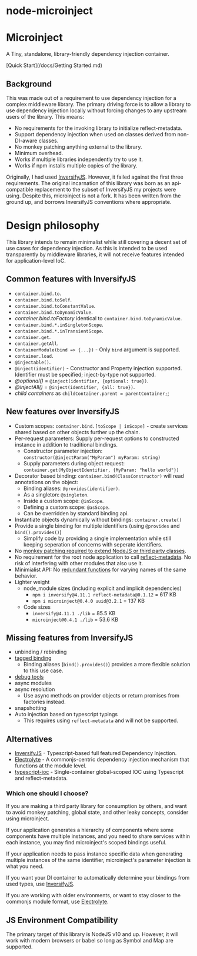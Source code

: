 # node-microinject

# Microinject

A Tiny, standalone, library-friendly dependency injection container.

[Quick Start](/docs/Getting Started.md)

## Background

This was made out of a requirement to use dependency injection for a complex middleware library. The primary driving force is to allow a library to use dependency injection locally without forcing changes to any upstream users of the library.
This means:

- No requirements for the invoking library to initialize reflect-metadata.
- Support dependency injection when used on classes derived from non-DI-aware classes.
- No monkey patching anything external to the library.
- Minimum overhead.
- Works if multiple libraries independently try to use it.
- Works if npm installs multiple copies of the library.

Originally, I had used [InversifyJS](https://github.com/inversify/InversifyJS). However, it failed against the
first three requirements. The original incarnation of this library was born as an api-compatible replacement to
the subset of InversifyJS my projects were using.
Despite this, microinject is not a fork. It has been written from the ground up, and borrows InversifyJS conventions where appropriate.

# Design philosophy

This library intends to remain minimalist while still covering a decent set of use cases for dependency injection.
As this is intended to be used transparently by middleware libraries, it will not receive features intended for
application-level IoC.

## Common features with InversifyJS

- `container.bind.to`.
- `container.bind.toSelf`.
- `container.bind.toConstantValue`.
- `container.bind.toDynamicValue`.
- _container.bind.toFactory_ identical to `container.bind.toDynamicValue`.
- `container.bind.*.inSingletonScope`.
- `container.bind.*.inTransientScope`.
- `container.get`.
- `container.getAll`.
- `ContainerModule(bind => {...})` - Only `bind` argument is supported.
- `container.load`.
- `@injectable()`.
- `@inject(identifier)` - Constructor and Property injection supported. Identifier must be specified; inject-by-type not supported.
- _@optional()_ = `@inject(identifier, {optional: true})`.
- _@injectAll()_ = `@inject(identifier, {all: true})`.
- _child containers_ as `childContainer.parent = parentContainer;`;

## New features over InversifyJS

- Custom scopes: `container.bind.[toScope | inScope]` - create services shared based on other objects further up the chain.
- Per-request parameters: Supply per-request options to constructed instance in addition to traditional bindings.
  - Constructor parameter injection: `constructor(@injectParam("MyParam") myParam: string)`
  - Supply parameters during object request: `container.get(MyObjectIdentifier, {MyParam: "hello world"})`
- Decorator based binding: `container.bind(ClassConstructor)` will read annotations on the object:
  - Binding aliases: `@provides(identifier)`.
  - As a singleton: `@singleton`.
  - Inside a custom scope: `@inScope`.
  - Defining a custom scope: `@asScope`.
  - Can be overridden by standard binding api.
- Instantiate objects dynamically without bindings: `container.create()`
- Provide a single binding for multiple identifiers (using `@provides` and `bind().provides()`)
  - Simplify code by providing a single implementation while still keeping seperation of concerns
    with seperate identifiers.
- No [monkey patching required to extend NodeJS or third party classes](https://github.com/inversify/InversifyJS/issues/619#issuecomment-352218311).
- No requirement for the root node application to call [reflect-metadata](https://github.com/inversify/InversifyJS/issues/737). No risk of interfering with other modules that also use it.
- Minimialist API: No [redundant functions](https://github.com/inversify/InversifyJS/issues/697) for varying names of the same behavior.
- Lighter weight
  - node_module sizes (including explicit and implicit dependencies)
    - `npm i inversify@4.11.1 reflect-metadata@0.1.12` = 617 KB
    - `npm i microinject@0.4.0 uuid@3.2.1` = 137 KB
  - Code sizes
    - `inversify@4.11.1 ./lib` = 85.5 KB
    - `microinject@0.4.1 ./lib` = 53.6 KB

## Missing features from InversifyJS

- unbinding / rebinding
- [tagged binding](https://github.com/inversify/InversifyJS/blob/master/wiki/tagged_bindings.md)
  - Binding aliases (`bind().provides()`) provides a more flexible solution to this use case.
- [debug tools](https://github.com/inversify/inversify-chrome-devtools)
- async modules
- async resolution
  - Use async methods on provider objects or return promises from factories instead.
- snapshotting
- Auto injection based on typescript typings
  - This requires using `reflect-metadata` and will not be supported.

## Alternatives

- [InversifyJS](https://github.com/inversify/InversifyJS) - Typescript-based full featured Dependency Injection.
- [Electrolyte](https://github.com/jaredhanson/electrolyte) - A commonjs-centric dependency injection mechanism that functions at the module level.
- [typescript-ioc](https://www.npmjs.com/package/typescript-ioc) - Single-container global-scoped IOC using Typescript and reflect-metadata.

### Which one should I choose?

If you are making a third party library for consumption by others, and want to avoid monkey patching, global state, and other leaky concepts, consider using microinject.

If your application generates a hierarchy of components where some components have multiple instances, and you need to share services within each instance, you may find microinject's scoped bindings useful.

If your application needs to pass instance specific data when generating multiple instances of the same identifier, microinject's parameter injection is what you need.

If you want your DI container to automatically determine your bindings from used types, use [InversifyJS](https://github.com/inversify/InversifyJS).

If you are working with older environments, or want to stay closer to the commonjs module format, use [Electrolyte](https://github.com/jaredhanson/electrolyte).

## JS Environment Compatibility

The primary target of this library is NodeJS v10 and up. However, it will work with modern browsers or babel so long as Symbol and Map are supported.
